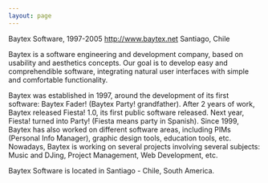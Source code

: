 ```yaml
---
layout: page
---
```


Baytex Software, 1997-2005
http://www.baytex.net
Santiago, Chile

Baytex is a software engineering and development company, based on usability and aesthetics concepts. Our goal is to develop easy and comprehendible software, integrating natural user interfaces with simple and comfortable functionality.
                
Baytex was established in 1997, around the development of its first software: Baytex Fader! (Baytex Party! grandfather). After 2 years of work, Baytex released Fiesta! 1.0, its first public software released. Next year, Fiesta! turned into Party! (Fiesta means party in Spanish). Since 1999, Baytex has also worked on different software areas, including PIMs (Personal Info Manager), graphic design tools, education tools, etc. Nowadays, Baytex is working on several projects involving several subjects: Music and DJing, Project Management, Web Development, etc.

Baytex Software is located in Santiago - Chile, South America.
